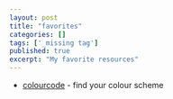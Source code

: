 ```yaml
---
layout: post
title: "favorites"
categories: []
tags: ['_missing tag']
published: true
excerpt: "My favorite resources"
---
```


- [colourcode](http://colourco.de/) - find your colour scheme
